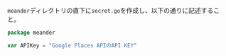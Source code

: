 `meander`ディレクトリの直下に`secret.go`を作成し、以下の通りに記述すること。

```go:secret.go
package meander

var APIKey = "Google Places APIのAPI KEY"
```
